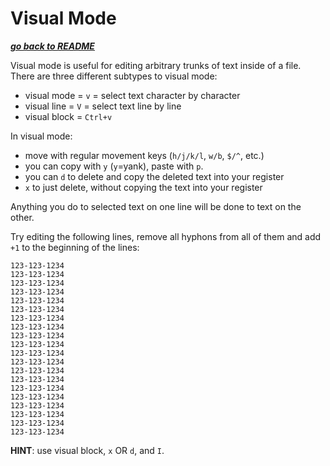 # Visual Mode

[***go back to README***](README.md)

Visual mode is useful for editing arbitrary trunks of text inside of a file.
There are three different subtypes to visual mode:

- visual mode = `v` = select text character by character
- visual line = `V` = select text line by line
- visual block = `Ctrl+v`

In visual mode:

- move with regular movement keys (`h/j/k/l`, `w/b`, `$/^`, etc.)
- you can copy with `y` (`y`=yank), paste with `p`.
- you can `d` to delete and copy the deleted text into your register  
- `x` to just delete, without copying the text into your register

Anything you do to selected text on one line will be done to text on the other.

Try editing the following lines, remove all hyphons from all of them and add
`+1` to the beginning of the lines:

```
123-123-1234
123-123-1234
123-123-1234
123-123-1234
123-123-1234
123-123-1234
123-123-1234
123-123-1234
123-123-1234
123-123-1234
123-123-1234
123-123-1234
123-123-1234
123-123-1234
123-123-1234
123-123-1234
123-123-1234
123-123-1234
123-123-1234
123-123-1234
```

**HINT**: use visual block, `x` OR `d`, and `I`.
